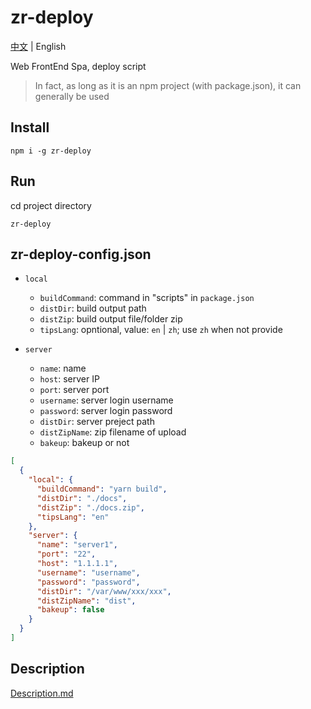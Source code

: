 # zr-deploy

[中文](./README_zh.md) | English

Web FrontEnd Spa, deploy script

> In fact, as long as it is an npm project (with package.json), it can generally be used

## Install

```shell
npm i -g zr-deploy
```

## Run

cd project directory

```shell
zr-deploy
```

## zr-deploy-config.json

- `local`

  - `buildCommand`: command in "scripts" in `package.json`
  - `distDir`: build output path
  - `distZip`: build output file/folder zip
  - `tipsLang`: opntional, value: `en` | `zh`; use `zh` when not provide

* `server`

  - `name`: name
  - `host`: server IP
  - `port`: server port
  - `username`: server login username
  - `password`: server login password
  - `distDir`: server preject path
  - `distZipName`: zip filename of upload
  - `bakeup`: bakeup or not

```json
[
  {
    "local": {
      "buildCommand": "yarn build",
      "distDir": "./docs",
      "distZip": "./docs.zip",
      "tipsLang": "en"
    },
    "server": {
      "name": "server1",
      "port": "22",
      "host": "1.1.1.1",
      "username": "username",
      "password": "password",
      "distDir": "/var/www/xxx/xxx",
      "distZipName": "dist",
      "bakeup": false
    }
  }
]
```

## Description

[Description.md](./Description.md)
